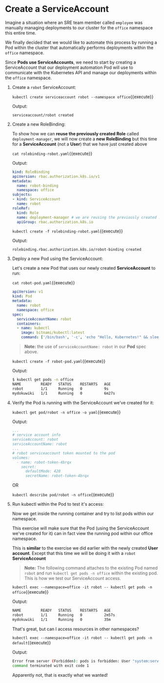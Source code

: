 # Create a ServiceAccount

Imagine a situation where an SRE team member called `employee` was manually managing deployments to our cluster for the `office` namespace this entire time. 

We finally decided that we would like to automate this process by running a Pod within the cluster that automatically performs deployments within the `office` namespace.

Since **Pods use ServiceAccounts**, we need to start by creating a ServiceAccount that our deployment automation Pod will use to communicate with the Kubernetes API and manage our deployments within the `office` namespace.

1. Create a `robot` ServiceAccount:
   
    `kubectl create serviceaccount robot --namespace office`{{execute}}

    Output:
    
    `serviceaccount/robot created`

2. Create a new RoleBinding:
    
    To show how we can **reuse the previously created Role** called `deployment-manager`, we will now create a **new RoleBinding** but this time for a **ServiceAccount** (not a **User**) that we have just created above

    `cat rolebinding-robot.yaml`{{execute}}
    
    Output:

    ```yaml
    kind: RoleBinding
    apiVersion: rbac.authorization.k8s.io/v1
    metadata:
      name: robot-binding
      namespace: office
    subjects:
    - kind: ServiceAccount
      name: robot
    roleRef:
      kind: Role
      name: deployment-manager # we are reusing the previously created Role
      apiGroup: rbac.authorization.k8s.io
    ```

    `kubectl create -f rolebinding-robot.yaml`{{execute}}

    Output:

    ```
    rolebinding.rbac.authorization.k8s.io/robot-binding created
    ```

3. Deploy a new Pod using the ServiceAccount:

    Let's create a new Pod that uses our newly created **ServiceAccount** to run:

    `cat robot-pod.yaml`{{execute}}

    ```yaml
    apiVersion: v1
    kind: Pod
    metadata:
      name: robot
      namespace: office
    spec:
      serviceAccountName: robot
      containers:
      - name: kubectl
        image: bitnami/kubectl:latest
        command: ['/bin/bash', '-c', 'echo "Hello, Kubernetes!" && sleep 3600']
    ```

    > **Note:** the use of `serviceAccountName: robot` in our **Pod** spec above.

    `kubectl create -f robot-pod.yaml`{{execute}}

    Output:

    ```bash
    $ kubectl get pods -n office
    NAME         READY   STATUS    RESTARTS   AGE
    robot        1/1     Running   0          9s
    mydokuwiki   1/1     Running   0          6m27s
    ```

4. Verify the Pod is running with the ServiceAccount we've created for it:

    `kubectl get pod/robot -n office -o yaml`{{execute}}

    Output:

    ```yaml
    ...
    # service account info
    serviceAccount: robot
    serviceAccountName: robot
    ...
    # robot serviceaccount token mounted to the pod
    volumes:
      - name: robot-token-4brqx
        secret:
          defaultMode: 420
          secretName: robot-token-4brqx
    ```

    OR

    `kubectl describe pod/robot -n office`{{execute}}

5. Run kubectl within the Pod to test it's access:

    Now we get inside the running container and try to list pods within our namespace. 
    
    This exercise will make sure that the Pod (using the ServiceAccount we've created for it) can in fact view the running pod within our office namespace.

    This is **similar** to the exercise we did earlier with the newly created **User account**. Except that this time we will be doing it with a `robot` **ServiceAccount**

    > **Note:** The following command attaches to the existing Pod named `robot` and run `kubectl get pods -n office` within the existing pod. This is how we test our ServiceAccount access.

    `kubectl exec --namespace=office -it robot -- kubectl get pods -n office`{{execute}}

    Output:

    ```bash
    NAME         READY   STATUS    RESTARTS   AGE
    robot        1/1     Running   0          2m57s
    mydokuwiki   1/1     Running   0          35m
    ```

    That's great, but can I access resources in other namespaces?

    `kubectl exec --namespace=office -it robot -- kubectl get pods -n default`{{execute}}

    Output:

    ```bash
    Error from server (Forbidden): pods is forbidden: User "system:serviceaccount:office:robot" cannot list resource "pods" in API group "" in the namespace "default"
    command terminated with exit code 1
    ```

    Apparently not, that is exactly what we wanted!
